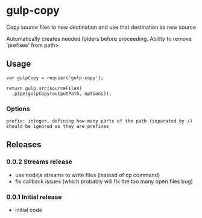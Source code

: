 # gulp-copy

Copy source files to new destination and use that destination as new source

Automatically creates needed folders before proceeding. Ability to remove 'prefixes' from path>

## Usage
    var gulpCopy = requier('gulp-copy');

    return gulp.src(sourceFiles)
      .pipe(gulpCopy(outputPath, options));
      
### Options
  
    prefix: integer, defining how many parts of the path (separated by /) should be ignored as they are prefixes


## Releases

### 0.0.2 Streams release
* use nodejs streams to write files (instead of cp command)
* fix callback issues (which probably will fix the too many open files bug)

### 0.0.1 Initial release
* initial code
